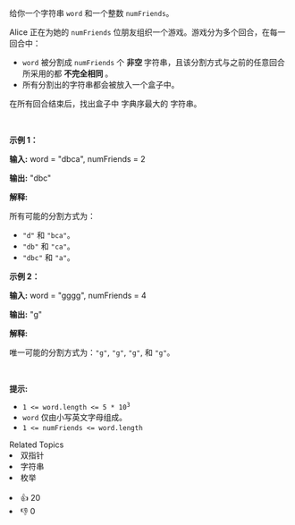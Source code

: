 <p>给你一个字符串 <code>word</code> 和一个整数 <code>numFriends</code>。</p>

<p>Alice 正在为她的 <code>numFriends</code> 位朋友组织一个游戏。游戏分为多个回合，在每一回合中：</p>

<ul> 
 <li><code>word</code> 被分割成 <code>numFriends</code> 个&nbsp;<strong>非空&nbsp;</strong>字符串，且该分割方式与之前的任意回合所采用的都 <strong>不完全相同&nbsp;</strong>。</li> 
 <li>所有分割出的字符串都会被放入一个盒子中。</li> 
</ul>

<p>在所有回合结束后，找出盒子中&nbsp;<span data-keyword="lexicographically-smaller-string">字典序最大的&nbsp;</span>字符串。</p>

<p>&nbsp;</p>

<p><strong class="example">示例 1：</strong></p>

<div class="example-block"> 
 <p><strong>输入:</strong> <span class="example-io">word = "dbca", numFriends = 2</span></p> 
</div>

<p><strong>输出:</strong> <span class="example-io">"dbc"</span></p>

<p><strong>解释:</strong>&nbsp;</p>

<p>所有可能的分割方式为：</p>

<ul> 
 <li><code>"d"</code> 和 <code>"bca"</code>。</li> 
 <li><code>"db"</code> 和 <code>"ca"</code>。</li> 
 <li><code>"dbc"</code> 和 <code>"a"</code>。</li> 
</ul>

<p><strong class="example">示例 2：</strong></p>

<div class="example-block"> 
 <p><strong>输入:</strong> <span class="example-io">word = "gggg", numFriends = 4</span></p> 
</div>

<p><strong>输出:</strong> <span class="example-io">"g"</span></p>

<p><strong>解释:</strong>&nbsp;</p>

<p>唯一可能的分割方式为：<code>"g"</code>, <code>"g"</code>, <code>"g"</code>, 和 <code>"g"</code>。</p>

<p>&nbsp;</p>

<p><strong>提示:</strong></p>

<ul> 
 <li><code>1 &lt;= word.length &lt;= 5&nbsp;* 10<sup>3</sup></code></li> 
 <li><code>word</code> 仅由小写英文字母组成。</li> 
 <li><code>1 &lt;= numFriends &lt;= word.length</code></li> 
</ul>

<div><div>Related Topics</div><div><li>双指针</li><li>字符串</li><li>枚举</li></div></div><br><div><li>👍 20</li><li>👎 0</li></div>